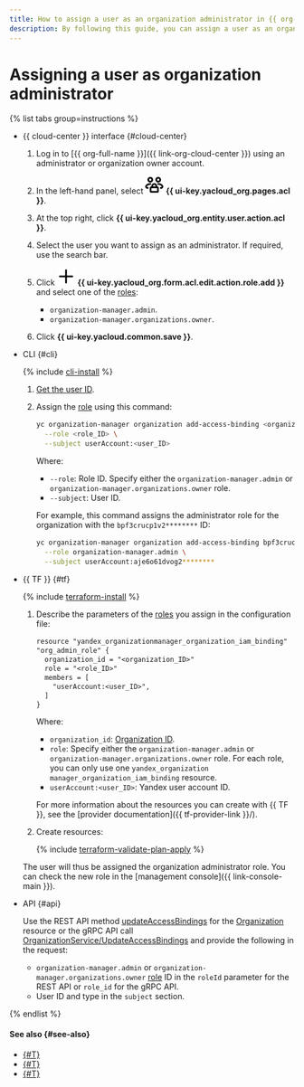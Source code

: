 ```yaml
---
title: How to assign a user as an organization administrator in {{ org-full-name }}
description: By following this guide, you can assign a user as an organization administrator.
---
```


# Assigning a user as organization administrator

{% list tabs group=instructions %}

- {{ cloud-center }} interface {#cloud-center}

  1. Log in to [{{ org-full-name }}]({{ link-org-cloud-center }}) using an administrator or organization owner account.
  
  1. In the left-hand panel, select ![persons-lock](../../_assets/console-icons/persons-lock.svg) **{{ ui-key.yacloud_org.pages.acl }}**.

  1. At the top right, click **{{ ui-key.yacloud_org.entity.user.action.acl }}**.

  1. Select the user you want to assign as an administrator. If required, use the search bar.

  1. Click ![plus](../../_assets/console-icons/plus.svg) **{{ ui-key.yacloud_org.form.acl.edit.action.role.add }}** and select one of the [roles](../../iam/concepts/access-control/roles.md):

      * `organization-manager.admin`.
      * `organization-manager.organizations.owner`.

  1. Click **{{ ui-key.yacloud.common.save }}**.

- CLI {#cli}

  {% include [cli-install](../../_includes/cli-install.md) %}

  1. [Get the user ID](../operations/users-get.md).

  1. Assign the [role](../../iam/concepts/access-control/roles.md) using this command:

      ```bash
      yc organization-manager organization add-access-binding <organization_name_or_ID> \
        --role <role_ID> \
        --subject userAccount:<user_ID>
      ```

      Where:
      
      * `--role`: Role ID. Specify either the `organization-manager.admin` or `organization-manager.organizations.owner` role.
      * `--subject`: User ID.

      For example, this command assigns the administrator role for the organization with the `bpf3crucp1v2********` ID:

      ```bash
      yc organization-manager organization add-access-binding bpf3crucp1v2******** \
        --role organization-manager.admin \
        --subject userAccount:aje6o61dvog2********
      ```

- {{ TF }} {#tf}

  {% include [terraform-install](../../_includes/terraform-install.md) %}

  1. Describe the parameters of the [roles](../../iam/concepts/access-control/roles.md) you assign in the configuration file:

      ```hcl
      resource "yandex_organizationmanager_organization_iam_binding" "org_admin_role" {
        organization_id = "<organization_ID>"
        role = "<role_ID>"
        members = [
          "userAccount:<user_ID>",
        ]
      }
      ```

      Where:

      * `organization_id`: [Organization ID](./organization-get-id.md).
      * `role`: Specify either the `organization-manager.admin` or `organization-manager.organizations.owner` role. For each role, you can only use one `yandex_organization manager_organization_iam_binding` resource.
      * `userAccount:<user_ID>`: Yandex user account ID.

      For more information about the resources you can create with {{ TF }}, see the [provider documentation]({{ tf-provider-link }}/).

  1. Create resources:

      {% include [terraform-validate-plan-apply](../../_tutorials/_tutorials_includes/terraform-validate-plan-apply.md) %}
     
  The user will thus be assigned the organization administrator role. You can check the new role in the [management console]({{ link-console-main }}).

- API {#api}

  Use the REST API method [updateAccessBindings](../api-ref/Organization/updateAccessBindings.md) for the [Organization](../api-ref/Organization/index.md) resource or the gRPC API call [OrganizationService/UpdateAccessBindings](../api-ref/grpc/Organization/updateAccessBindings.md) and provide the following in the request:

  * `organization-manager.admin` or `organization-manager.organizations.owner` [role](../../iam/concepts/access-control/roles.md) ID in the `roleId` parameter for the REST API or `role_id` for the gRPC API.
  * User ID and type in the `subject` section.

{% endlist %}

#### See also {#see-also}

* [{#T}](../../iam/operations/sa/set-access-bindings.md)
* [{#T}](../../resource-manager/operations/cloud/set-access-bindings.md)
* [{#T}](../../resource-manager/operations/folder/set-access-bindings.md)
